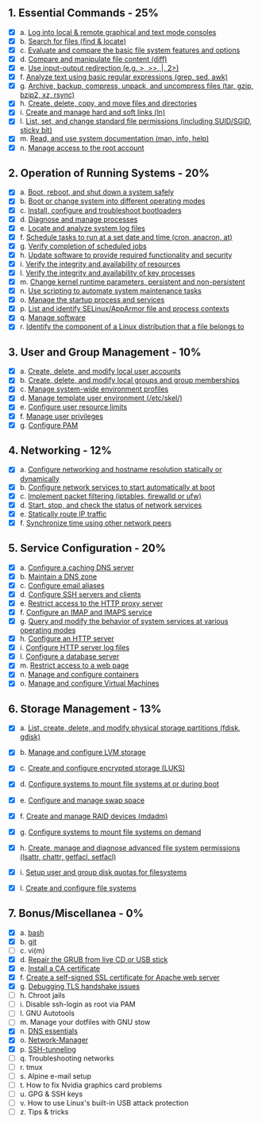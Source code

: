 ## 1. Essential Commands - 25%

- [x] a. [Log into local & remote graphical and text mode consoles](1-essential-commands/a.md)
- [x] b. [Search for files (find & locate)](1-essential-commands/b.md)
- [x] c. [Evaluate and compare the basic file system features and options](1-essential-commands/c.md)
- [x] d. [Compare and manipulate file content (diff)](1-essential-commands/d.md)
- [x] e. [Use input-output redirection (e.g. >, >>, |, 2>)](1-essential-commands/e.md)
- [x] f. [Analyze text using basic regular expressions (grep, sed, awk)](1-essential-commands/f.md)
- [x] g. [Archive, backup, compress, unpack, and uncompress files (tar, gzip, bzip2, xz, rsync)](1-essential-commands/g.md)
- [x] h. [Create, delete, copy, and move files and directories](1-essential-commands/h.md)
- [x] i. [Create and manage hard and soft links (ln)](1-essential-commands/i.md)
- [x] l. [List, set, and change standard file permissions (including SUID/SGID, sticky bit)](1-essential-commands/l.md)
- [x] m. [Read, and use system documentation (man, info, help)](1-essential-commands/m.md)
- [x] n. [Manage access to the root account](1-essential-commands/n.md)

## 2. Operation of Running Systems - 20%

- [x] a. [Boot, reboot, and shut down a system safely](2-operation-of-running-systems/a.md)
- [x] b. [Boot or change system into different operating modes](2-operation-of-running-systems/b.md)
- [x] c. [Install, configure and troubleshoot bootloaders](2-operation-of-running-systems/c.md)
- [x] d. [Diagnose and manage processes](2-operation-of-running-systems/d.md)
- [x] e. [Locate and analyze system log files](2-operation-of-running-systems/e.md)
- [x] f. [Schedule tasks to run at a set date and time (cron, anacron, at)](2-operation-of-running-systems/f.md)
- [x] g. [Verify completion of scheduled jobs](2-operation-of-running-systems/g.md)
- [x] h. [Update software to provide required functionality and security](2-operation-of-running-systems/h.md)
- [x] i. [Verify the integrity and availability of resources](2-operation-of-running-systems/i.md)
- [x] l. [Verify the integrity and availability of key processes](2-operation-of-running-systems/l.md)
- [x] m. [Change kernel runtime parameters, persistent and non-persistent](2-operation-of-running-systems/m.md)
- [x] n. [Use scripting to automate system maintenance tasks](2-operation-of-running-systems/n.md)
- [x] o. [Manage the startup process and services](2-operation-of-running-systems/o.md)
- [x] p. [List and identify SELinux/AppArmor file and process contexts](2-operation-of-running-systems/p.md)
- [x] q. [Manage software](2-operation-of-running-systems/q.md)
- [x] r. [Identify the component of a Linux distribution that a file belongs to](2-operation-of-running-systems/r.md)

## 3. User and Group Management - 10%

- [x] a. [Create, delete, and modify local user accounts](3-user-and-group-management/a.md)
- [x] b. [Create, delete, and modify local groups and group memberships](3-user-and-group-management/b.md)
- [x] c. [Manage system-wide environment profiles](3-user-and-group-management/c.md)
- [x] d. [Manage template user environment (/etc/skel/)](3-user-and-group-management/d.md)
- [x] e. [Configure user resource limits](3-user-and-group-management/e.md)
- [x] f. [Manage user privileges](3-user-and-group-management/f.md)
- [x] g. [Configure PAM](3-user-and-group-management/g.md)

## 4. Networking - 12%

- [x] a. [Configure networking and hostname resolution statically or dynamically](4-networking/a.md)
- [x] b. [Configure network services to start automatically at boot](4-networking/b.md)
- [x] c. [Implement packet filtering (iptables, firewalld or ufw)](4-networking/c.md)
- [x] d. [Start, stop, and check the status of network services](4-networking/d.md)
- [x] e. [Statically route IP traffic](4-networking/e.md)
- [x] f. [Synchronize time using other network peers](4-networking/f.md)

## 5. Service Configuration - 20%

- [x] a. [Configure a caching DNS server](5-service-configuration/a.md)
- [x] b. [Maintain a DNS zone](5-service-configuration/b.md)
- [x] c. [Configure email aliases](5-service-configuration/c.md)
- [x] d. [Configure SSH servers and clients](5-service-configuration/d.md)
- [x] e. [Restrict access to the HTTP proxy server](5-service-configuration/e.md)
- [x] f. [Configure an IMAP and IMAPS service](5-service-configuration/f.md)
- [x] g. [Query and modify the behavior of system services at various operating modes](5-service-configuration/g.md)
- [x] h. [Configure an HTTP server](5-service-configuration/h.md)
- [x] i. [Configure HTTP server log files](5-service-configuration/i.md)
- [x] l. [Configure a database server](5-service-configuration/l.md)
- [x] m. [Restrict access to a web page](5-service-configuration/m.md)
- [x] n. [Manage and configure containers](5-service-configuration/n.md)
- [x] o. [Manage and configure Virtual Machines](5-service-configuration/o.md)

## 6. Storage Management - 13%

- [x] a. [List, create, delete, and modify physical storage partitions (fdisk, gdisk)](6-storage-management/a.md)
- [x] b. [Manage and configure LVM storage](6-storage-management/b.md)
- [x] c. [Create and configure encrypted storage (LUKS)](6-storage-management/c.md)
- [x] d. [Configure systems to mount file systems at or during boot](6-storage-management/d.md)
- [x] e. [Configure and manage swap space](6-storage-management/e.md)
- [x] f. [Create and manage RAID devices (mdadm)](6-storage-management/f.md)
- [x] g. [Configure systems to mount file systems on demand](6-storage-management/g.md)
- [x] h. [Create, manage and diagnose advanced file system permissions (lsattr, chattr, getfacl, setfacl)](6-storage-management/h.md)
- [x] i. [Setup user and group disk quotas for filesystems](6-storage-management/i.md)
- [x] l. [Create and configure file systems](6-storage-management/l.md)


## 7. Bonus/Miscellanea - 0%

- [x] a. [bash](7-bonus-miscellanea/a.md)
- [x] b. [git](7-bonus-miscellanea/b.md)
- [ ] c. vi(m)
- [x] d. [Repair the GRUB from live CD or USB stick](7-bonus-miscellanea/d.md)
- [x] e. [Install a CA certificate](7-bonus-miscellanea/e.md)
- [x] f. [Create a self-signed SSL certificate for Apache web server](7-bonus-miscellanea/f.md)
- [x] g. [Debugging TLS handshake issues](7-bonus-miscellanea/g.md)
- [ ] h. Chroot jails
- [ ] i. Disable ssh-login as root via PAM
- [ ] l. GNU Autotools
- [ ] m. Manage your dotfiles with GNU stow
- [x] n. [DNS essentials](7-bonus-miscellanea/n.md)
- [x] o. [Network-Manager](7-bonus-miscellanea/o.md)
- [x] p. [SSH-tunneling](7-bonus-miscellanea/p.md)
- [ ] q. Troubleshooting networks
- [ ] r. tmux
- [ ] s. Alpine e-mail setup
- [ ] t. How to fix Nvidia graphics card problems
- [ ] u. GPG & SSH keys
- [ ] v. How to use Linux's built-in USB attack protection
- [ ] z. Tips & tricks
